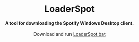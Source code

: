 <center>
    <h1 align="center">LoaderSpot
</h1>
    <h4 align="center">A tool for downloading the Spotify Windows Desktop client.</h4
</center>

      
      
     
Download and run [LoaderSpot.bat](https://cutt.ly/JExUy35)
      
